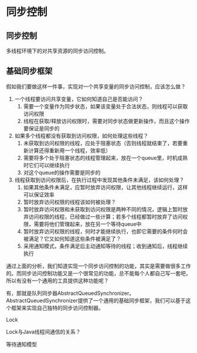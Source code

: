 # 同步控制

## 同步控制

多线程环境下的对共享资源的同步访问控制。

## 基础同步框架

假如我们要做这样一件事，实现对一个共享变量的同步访问控制，应该怎么做？

1. 一个线程要访问共享变量，它如何知道自己是否能访问？
   1. 需要一个变量作为同步状态，如果该变量处于合法状态，则线程可以获取访问权限
   2. 线程在获取/释放访问权限时，需要对同步状态做更新操作，而且这个操作要保证是同步的
2. 如果多个线程都没有获取到访问权限，如何处理这些线程？
   1. 未获取到访问权限的线程，应处于阻塞状态（否则线程就结束了，若要重新计算还得重新用一个线程，效率低）
   2. 需要将多个处于阻塞状态的线程管理起来，放在一个queue里，时机成熟时它们可以继续执行
   3. 对这个queue的操作需要是同步的
3. 线程获取到访问权限后，在执行过程中发现其他条件未满足，该如何处理？
   1. 如果其他条件未满足，应暂时放弃访问权限，让其他线程继续运行，这样可以保证效率
   2. 暂时放弃访问权限的线程该如何被处理？
   3. 暂时放弃访问权限和未获取到访问权限是两种不同的情况，逻辑上暂时放弃访问权限的线程，已经做过一些计算；若多个线程都暂时放弃了访问权限，需要将他们管理起来，放在另一个等待queue中
   4. 暂时放弃访问权限的线程，何时才能继续执行，也即它需要的条件何时会被满足？它又如何知道这些条件被满足了？
   5. 采用通知模式，条件满足后主动通知等待的线程；收到通知后，线程继续执行

通过上面的分析，我们知道实现一个同步访问控制的功能，其实是需要做很多工作的。而同步访问控制功能又是一个很常见的功能，总不能每个人都自己写一套吧，所以有没有一个通用的工具提供这种功能呢？

有，那就是队列同步器AbstractQueuedSynchronizer。AbstractQueuedSynchronizer提供了一个通用的基础同步框架，我们可以基于这个框架来实现自己独特的同步访问控制器。

Lock

Lock与Java线程间通信的关系？

等待通知模型

